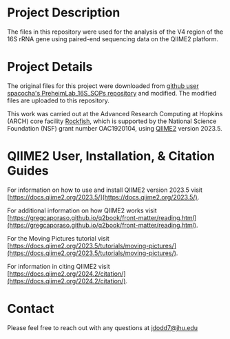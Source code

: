 # Project Description
The files in this repository were used for the analysis of the V4 region of the 16S rRNA gene using paired-end sequencing data on the QIIME2 platform.

# Project Details 
The original files for this project were downloaded from [github user spacocha's PreheimLab_16S_SOPs repository](https://github.com/spacocha/PreheimLab_16S_SOPs) and modified. The modified files are uploaded to this repository. 

This work was carried out at the Advanced Research Computing at Hopkins (ARCH) core facility [Rockfish](https://www.arch.jhu.edu/policies/rockfish-citizen/), which is supported by the National Science Foundation (NSF) grant number OAC1920104, using [QIIME2](https://qiime2.org/) version 2023.5.  

# QIIME2 User, Installation, & Citation Guides
For information on how to use and install QIIME2 version 2023.5 visit [https://docs.qiime2.org/2023.5/](https://docs.qiime2.org/2023.5/).

For additional information on how QIIME2 works visit [https://gregcaporaso.github.io/q2book/front-matter/reading.html](https://gregcaporaso.github.io/q2book/front-matter/reading.html).

For the Moving Pictures tutorial visit [https://docs.qiime2.org/2023.5/tutorials/moving-pictures/](https://docs.qiime2.org/2023.5/tutorials/moving-pictures/).

For information in citing QIIME2 visit [https://docs.qiime2.org/2024.2/citation/](https://docs.qiime2.org/2024.2/citation/).

# Contact
Please feel free to reach out with any questions at jdodd7@jhu.edu
